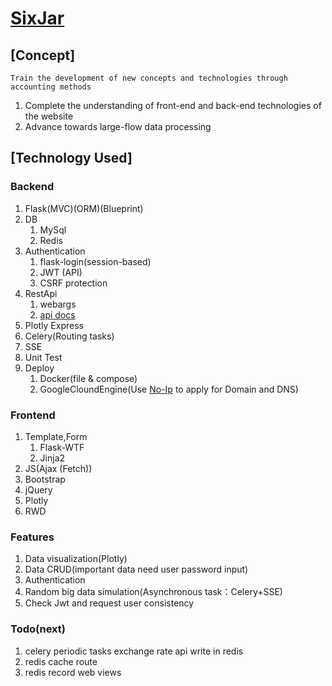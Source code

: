 # [SixJar](http://sixjar.ddns.net/)

## [Concept]
	Train the development of new concepts and technologies through accounting methods
1. Complete the understanding of front-end and back-end technologies of the website
2. Advance towards large-flow data processing

## [Technology Used]

### Backend
1. Flask(MVC)(ORM)(Blueprint) 
2. DB
	1. MySql
	2. Redis
3. Authentication
	1. flask-login(session-based)
	2. JWT (API)
	3. CSRF protection
4. RestApi 
	1. webargs 
	2. [api docs](http://sixjar.ddns.net/apispec/)	
5. Plotly Express
6. Celery(Routing tasks)
7. SSE
8. Unit Test
9. Deploy
	1. Docker(file & compose)
	2. GoogleCloundEngine(Use [No-Ip](https://www.noip.com/) to apply for Domain and DNS)
### Frontend
1. Template,Form 
	1. Flask-WTF
	2. Jinja2
2. JS(Ajax (Fetch))
3. Bootstrap
4. jQuery
5. Plotly
6. RWD

### Features
1. Data visualization(Plotly)
2. Data CRUD(important data need user password input)
3. Authentication
4. Random big data simulation(Asynchronous task：Celery+SSE)
5. Check Jwt and request user consistency 

### Todo(next)
1. celery periodic tasks exchange rate api write in redis
2. redis cache route
3. redis record web views


